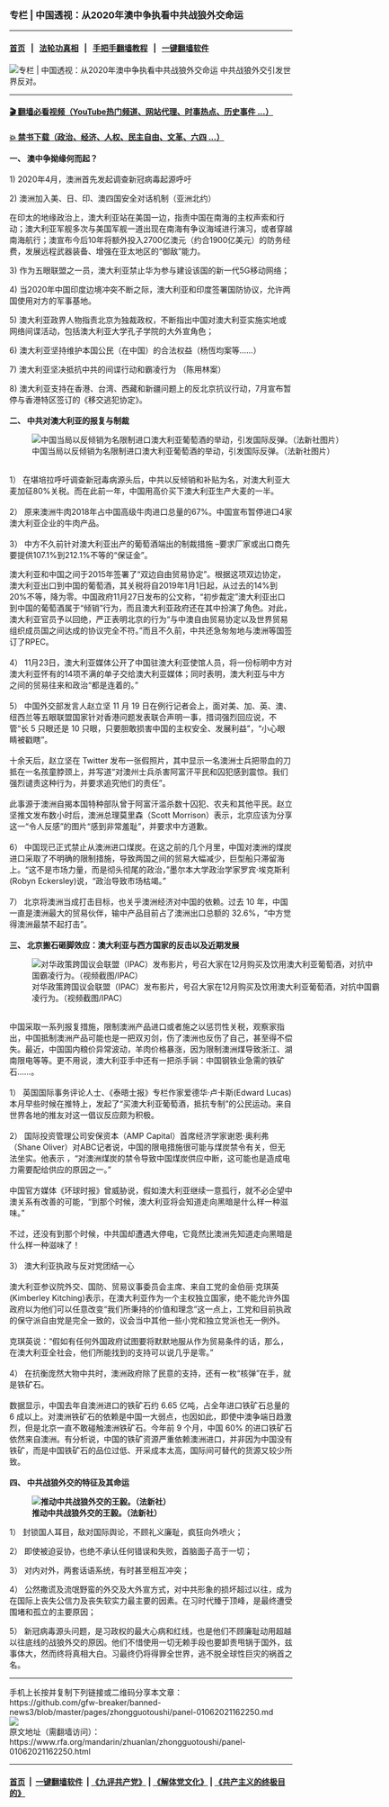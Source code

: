 ### 专栏 | 中国透视：从2020年澳中争执看中共战狼外交命运
------------------------

#### [首页](https://github.com/gfw-breaker/banned-news3/blob/master/README.md) &nbsp;&nbsp;|&nbsp;&nbsp; [法轮功真相](https://github.com/begood0513/basic/blob/master/README.md)  &nbsp;&nbsp;|&nbsp;&nbsp; [手把手翻墙教程](https://github.com/gfw-breaker/guides/wiki)  &nbsp;&nbsp;|&nbsp;&nbsp; [一键翻墙软件](https://github.com/gfw-breaker/nogfw/blob/master/README.md)  



<div id="headerimg">
 <img alt="专栏 | 中国透视：从2020年澳中争执看中共战狼外交命运" src="https://www.rfa.org/mandarin/zhuanlan/zhongguotoushi/panel-01062021162250.html/@@images/f25c6be8-3c54-4b2c-8ced-7abc1cf04042.jpeg" title="专栏 | 中国透视：从2020年澳中争执看中共战狼外交命运"/>
 <span class="lead_image_caption">
  中共战狼外交引发世界反对。
 </span>
 <!-- zoomattribute -->
</div>

<hr/>


#### [ 🎬  翻墙必看视频（YouTube热门频道、网站代理、时事热点、历史事件 ...）](https://github.com/gfw-breaker/links/blob/master/banned.md)

#### [ 💥  禁书下载（政治、经济、人权、民主自由、文革、六四 ...）](https://github.com/gfw-breaker/books/blob/master/README.md)

<div id="storytext">
 <div class="sidebar">
 </div>
 <p>
  <strong>
   一、 澳中争拗缘何而起？
  </strong>
  <br/>
  <br/>
  1) 2020年4月，澳洲首先发起调查新冠病毒起源呼吁
 </p>
 <p>
  2) 澳洲加入美、日、印、澳四国安全对话机制（亚洲北约）
 </p>
 <p>
  在印太的地缘政治上，澳大利亚站在美国一边，指责中国在南海的主权声索和行动；澳大利亚军舰多次与美国军舰一道出现在南海有争议海域进行演习，或者穿越南海航行；澳宣布今后10年将额外投入2700亿澳元（约合1900亿美元）的防务经费，发展远程武器装备、增强在亚太地区的“御敌”能力。
 </p>
 <p>
  3) 作为五眼联盟之一员，澳大利亚禁止华为参与建设该国的新一代5G移动网络；
 </p>
 <p>
  4) 当2020年中国印度边境冲突不断之际，澳大利亚和印度签署国防协议，允许两国使用对方的军事基地。
 </p>
 <p>
  5) 澳大利亚政界人物指责北京为独裁政权，不断指出中国对澳大利亚实施实地或网络间谍活动，包括澳大利亚大学孔子学院的大外宣角色；
 </p>
 <p>
  6) 澳大利亚坚持维护本国公民（在中国）的合法权益（杨恆均案等……）
 </p>
 <p>
  7) 澳大利亚坚决抵抗中共的间谍行动和霸凌行为 （陈用林案）
 </p>
 <p>
  8) 澳大利亚支持在香港、台湾、西藏和新疆问题上的反北京抗议行动，7月宣布暂停与香港特区签订的《移交逃犯协定》。
  <br/>
  <br/>
  <strong>
   二、 中共对澳大利亚的报复与制裁
  </strong>
  <br/>
  <figure class="image-richtext image-inline captioned" style="width:620px;">
   <img alt="中国当局以反倾销为名限制进口澳大利亚葡萄酒的举动，引发国际反弹。（法新社图片）" src="https://www.rfa.org/mandarin/zhuanlan/zhongguotoushi/panel-01062021162250.html/f90fdc52-752d-423c-a48d-56987d470dd7.jpg/@@images/78c015dc-b080-4350-bd7d-177c2496f2ab.jpeg" title="2"/>
   <figcaption class="image-caption">
    中国当局以反倾销为名限制进口澳大利亚葡萄酒的举动，引发国际反弹。（法新社图片）
   </figcaption>
   <small>
   </small>
  </figure>
  <br/>
  1） 在堪培拉呼吁调查新冠毒病源头后，中共以反倾销和补贴为名，对澳大利亚大麦加征80%关税。而在此前一年，中国用高价买下澳大利亚生产大麦的一半。
  <br/>
  <br/>
  2） 原来澳洲牛肉2018年占中国高级牛肉进口总量的67%。中国宣布暂停进口4家澳大利亚企业的牛肉产品。
  <br/>
  <br/>
  3） 中方不久前针对澳大利亚出产的葡萄酒端出的制裁措施 –要求厂家或出口商先要提供107.1%到212.1%不等的“保证金”。
 </p>
 <p>
  澳大利亚和中国之间于2015年签署了“双边自由贸易协定”。根据这项双边协定，澳大利亚出口到中国的葡萄酒，其关税将自2019年1月1日起，从过去的14%到20%不等，降为零。中国政府11月27日发布的公文称，“初步裁定”澳大利亚出口到中国的葡萄酒属于“倾销”行为，而且澳大利亚政府还在其中扮演了角色。对此，澳大利亚官员予以回绝，严正表明北京的行为“与中澳自由贸易协定以及世界贸易组织成员国之间达成的协议完全不符。”而且不久前，中共还急匆匆地与澳洲等国签订了RPEC。
  <br/>
  <br/>
  4） 11月23日，澳大利亚媒体公开了中国驻澳大利亚使馆人员，将一份标明中方对澳大利亚怀有的14项不满的单子交给澳大利亚媒体；同时表明，澳大利亚与中方之间的贸易往来和政治“都是连着的。”
  <br/>
  <br/>
  5） 中国外交部发言人赵立坚 11 月 19 日在例行记者会上，面对美、加、英、澳、纽西兰等五眼联盟国家针对香港问题发表联合声明一事，措词强烈回应说，不管“长 5 只眼还是 10 只眼，只要胆敢损害中国的主权安全、发展利益”，“小心眼睛被戳瞎”。
  <br/>
  <br/>
  十余天后，赵立坚在 Twitter 发布一张假照片，其中显示一名澳洲士兵把带血的刀抵在一名孩童脖颈上，并写道“对澳州士兵杀害阿富汗平民和囚犯感到震惊。我们强烈谴责这种行为，并要求追究他们的责任”。
  <br/>
  <br/>
  此事源于澳洲自揭本国特种部队曾于阿富汗滥杀数十囚犯、农夫和其他平民。赵立坚推文发布数小时后，澳洲总理莫里森（Scott Morrison）表示，北京应该为分享这一“令人反感”的图片“感到非常羞耻”，并要求中方道歉。
  <br/>
  <br/>
  6） 中国现已正式禁止从澳洲进口煤炭。在这之前的几个月里，中国对澳洲的煤炭进口采取了不明确的限制措施，导致两国之间的贸易大幅减少，巨型船只滞留海上。“这不是市场力量，而是彻头彻尾的政治，”墨尔本大学政治学家罗宾·埃克斯利(Robyn Eckersley)说，“政治导致市场枯竭。”
  <br/>
  <br/>
  7） 北京将澳洲当成打击目标，也关乎澳洲经济对中国的依赖。过去 10 年，中国一直是澳洲最大的贸易伙伴，输中产品目前占了澳洲出口总额的 32.6%，“中方觉得澳洲最禁不起打击”。
  <br/>
  <br/>
  <strong>
   三、 北京搬石砸脚效应：澳大利亚与西方国家的反击以及近期发展
  </strong>
  <br/>
  <figure class="image-richtext image-inline captioned" style="width:620px;">
   <img alt="对华政策跨国议会联盟（IPAC）发布影片，号召大家在12月购买及饮用澳大利亚葡萄酒，对抗中国霸凌行为。（视频截图/IPAC）" src="https://www.rfa.org/mandarin/zhuanlan/zhongguotoushi/panel-01062021162250.html/d47907ed-02c1-4ac3-914e-121734ea23c9.jpg/@@images/11de8a13-8a05-4ee9-b1bb-e3eea07abaf8.jpeg" title="3"/>
   <figcaption class="image-caption">
    对华政策跨国议会联盟（IPAC）发布影片，号召大家在12月购买及饮用澳大利亚葡萄酒，对抗中国霸凌行为。（视频截图/IPAC）
   </figcaption>
   <small>
   </small>
  </figure>
  <br/>
  中国采取一系列报复措施，限制澳洲产品进口或者施之以惩罚性关税，观察家指出，中国抵制澳洲产品可能也是一把双刃剑，伤了澳洲也反伤了自己，甚至得不偿失。最近，中国国内粮价异常波动，羊肉价格暴涨，因为限制澳洲煤导致浙江、湖南限电等等。更不用说，澳大利亚手中还有一把杀手锏：中国钢铁业急需的铁矿石……。
  <br/>
  <br/>
  1） 英国国际事务评论人士、《泰晤士报》专栏作家爱德华·卢卡斯(Edward Lucas)本月早些时候在推特上，发起了“买澳大利亚葡萄酒，抵抗专制”的公民运动。来自世界各地的推友对这一倡议反应颇为积极。
  <br/>
  <br/>
  2） 国际投资管理公司安保资本（AMP Capital）首席经济学家谢恩·奥利弗（Shane Oliver）对ABC记者说，中国的限电措施很可能与煤炭禁令有关，但无法坐实。他表示 ，“对澳洲煤炭的禁令导致中国煤炭供应中断，这可能也是造成电力需要配给供应的原因之一。”
  <br/>
  <br/>
  中国官方媒体《环球时报》曾威胁说，假如澳大利亚继续一意孤行，就不必企望中澳关系有改善的可能，“到那个时候，澳大利亚将会知道走向黑暗是什么样一种滋味。”
  <br/>
  <br/>
  不过，还没有到那个时候，中共国却遭遇大停电，它竟然比澳洲先知道走向黑暗是什么样一种滋味了！
  <br/>
  <br/>
  3） 澳大利亚执政与反对党团结一心
  <br/>
  <br/>
  澳大利亚参议院外交、国防、贸易议事委员会主席、来自工党的金伯丽·克琪英(Kimberley Kitching)表示，在澳大利亚作为一个主权独立国家，绝不能允许外国政府以为他们可以任意改变“我们所秉持的价值和理念”这一点上，工党和目前执政的保守派自由党是完全一致的，议会当中其他一些小党和独立党派也无一例外。
  <br/>
  <br/>
  克琪英说：“假如有任何外国政府试图要将默默地服从作为贸易条件的话，那么，在澳大利亚全社会，他们所能找到的支持可以说几乎是零。”
  <br/>
  <br/>
  4） 在抗衡庞然大物中共时，澳洲政府除了民意的支持，还有一枚“核弹”在手，就是铁矿石。
  <br/>
  <br/>
  数据显示，中国去年自澳洲进口的铁矿石约 6.65 亿吨，占全年进口铁矿石总量的 6 成以上。对澳洲铁矿石的依赖是中国一大弱点，也因如此，即使中澳争端日趋激烈，但是北京一直不敢碰触澳洲铁矿石。今年前 9 个月，中国 60% 的进口铁矿石依然来自澳洲。有分析说，中国的铁矿资源严重依赖澳洲进口，并非因为中国没有铁矿，而是中国铁矿石的品位过低、开采成本太高，国际间可替代的货源又较少所致。
  <br/>
  <br/>
  <strong>
   四、 中共战狼外交的特征及其命运
  </strong>
 </p>
 <p>
  <strong>
   <figure class="image-richtext image-inline captioned" style="width:620px;">
    <img alt="推动中共战狼外交的王毅。（法新社）" src="https://www.rfa.org/mandarin/zhuanlan/zhongguotoushi/panel-01062021162250.html/39cd32bc-77b6-46cd-9e07-e4e039d9a56c.jpg/@@images/57ef4697-13c7-42bf-af44-a5b0b75d3176.jpeg" title="4"/>
    <figcaption class="image-caption">
     推动中共战狼外交的王毅。（法新社）
    </figcaption>
    <small>
    </small>
   </figure>
  </strong>
 </p>
 <p>
  1） 封锁国人耳目，敌对国际舆论，不顾礼义廉耻，疯狂向外喷火；
 </p>
 <p>
  2） 即使被迫妥协，也绝不承认任何错误和失败，首脑面子高于一切；
 </p>
 <p>
  3） 对内对外，两套话语系统，有时甚至相互冲突；
 </p>
 <p>
  4） 公然撒谎及流氓野蛮的外交及大外宣方式，对中共形象的损坏超过以往，成为在国际上丧失公信力及丧失软实力最主要的因素。在习时代臻于顶峰，是最终遭受围堵和孤立的主要原因；
 </p>
 <p>
  5） 新冠病毒源头问题，是习政权的最大心病和红线，也是他们不顾廉耻动用超越以往底线的战狼外交的原因。他们不惜使用一切无赖手段也要卸责甩锅于国外，兹事体大，然而终将真相大白。习最终仍将得罪全世界，逃不脱全球性巨灾的祸首之名。
 </p>
</div>

<hr/>
手机上长按并复制下列链接或二维码分享本文章：<br/>
https://github.com/gfw-breaker/banned-news3/blob/master/pages/zhongguotoushi/panel-01062021162250.md <br/>
<a href='https://github.com/gfw-breaker/banned-news3/blob/master/pages/zhongguotoushi/panel-01062021162250.md'><img src='https://github.com/gfw-breaker/banned-news3/blob/master/pages/zhongguotoushi/panel-01062021162250.md.png'/></a> <br/>
原文地址（需翻墙访问）：https://www.rfa.org/mandarin/zhuanlan/zhongguotoushi/panel-01062021162250.html


------------------------
#### [首页](https://github.com/gfw-breaker/banned-news3/blob/master/README.md) &nbsp;|&nbsp; [一键翻墙软件](https://github.com/gfw-breaker/nogfw/blob/master/README.md) &nbsp;| [《九评共产党》](https://github.com/gfw-breaker/9ping.md/blob/master/README.md#九评之一评共产党是什么) | [《解体党文化》](https://github.com/gfw-breaker/jtdwh.md/blob/master/README.md) | [《共产主义的终极目的》](https://github.com/gfw-breaker/gczydzjmd.md/blob/master/README.md)


<img src='http://gfw-breaker.win/banned-news3/pages/zhongguotoushi/panel-01062021162250.md' width='0px' height='0px'/>